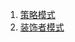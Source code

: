 1. [策略模式](https://my.oschina.net/wecanweup/blog/2250576)
2. [装饰者模式](https://my.oschina.net/wecanweup/blog/2872175)